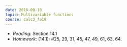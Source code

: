 ```yaml
---
date: 2018-09-10
topic: Multivariable functions
course: calc3_fa18
---
```


- *Reading*: Section 14.1
- *Homework*: (14.1): #25, 29, 31, 45, 47, 49, 61, 63, 64.
